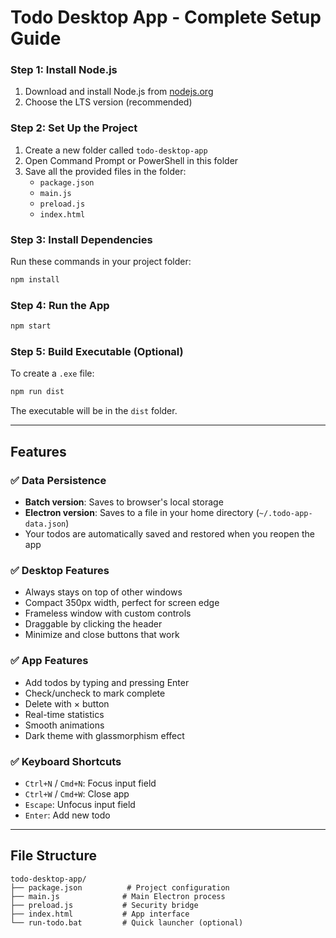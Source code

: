 # Todo Desktop App - Complete Setup Guide

### Step 1: Install Node.js
1. Download and install Node.js from [nodejs.org](https://nodejs.org)
2. Choose the LTS version (recommended)

### Step 2: Set Up the Project
1. Create a new folder called `todo-desktop-app`
2. Open Command Prompt or PowerShell in this folder
3. Save all the provided files in the folder:
   - `package.json`
   - `main.js`
   - `preload.js`
   - `index.html`

### Step 3: Install Dependencies
Run these commands in your project folder:
```bash
npm install
```

### Step 4: Run the App
```bash
npm start
```

### Step 5: Build Executable (Optional)
To create a `.exe` file:
```bash
npm run dist
```
The executable will be in the `dist` folder.

---

## Features

### ✅ Data Persistence
- **Batch version**: Saves to browser's local storage
- **Electron version**: Saves to a file in your home directory (`~/.todo-app-data.json`)
- Your todos are automatically saved and restored when you reopen the app

### ✅ Desktop Features
- Always stays on top of other windows
- Compact 350px width, perfect for screen edge
- Frameless window with custom controls
- Draggable by clicking the header
- Minimize and close buttons that work

### ✅ App Features
- Add todos by typing and pressing Enter
- Check/uncheck to mark complete
- Delete with × button
- Real-time statistics
- Smooth animations
- Dark theme with glassmorphism effect

### ✅ Keyboard Shortcuts
- `Ctrl+N` / `Cmd+N`: Focus input field
- `Ctrl+W` / `Cmd+W`: Close app
- `Escape`: Unfocus input field
- `Enter`: Add new todo

---

## File Structure

```
todo-desktop-app/
├── package.json          # Project configuration
├── main.js              # Main Electron process
├── preload.js           # Security bridge
├── index.html           # App interface
└── run-todo.bat         # Quick launcher (optional)
```
